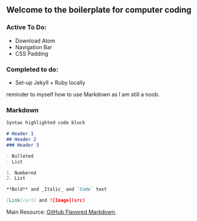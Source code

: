 ## Welcome to the boilerplate for computer coding

### Active To Do:
- Download Atom
- Navigation Bar
- CSS Padding

### Completed to do:
- Set-up Jekyll + Ruby locally


reminder to myself how to use Markdown as I am still a noob.

### Markdown

```markdown
Syntax highlighted code block

# Header 1
## Header 2
### Header 3

- Bulleted
- List

1. Numbered
2. List

**Bold** and _Italic_ and `Code` text

[Link](url) and ![Image](src)
```

Main Resource: [GitHub Flavored Markdown](https://guides.github.com/features/mastering-markdown/).

